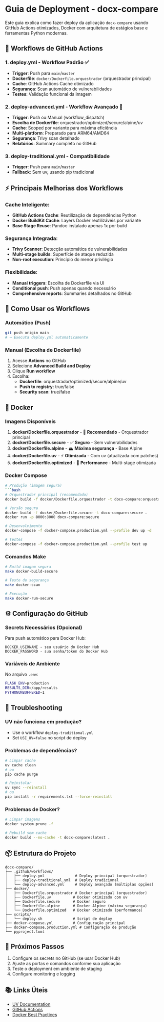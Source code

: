 # Guia de Deployment - docx-compare

Este guia explica como fazer deploy da aplicação `docx-compare` usando GitHub Actions otimizados, Docker com arquitetura de estágios base e ferramentas Python modernas.

## 🚀 Workflows de GitHub Actions

### 1. **deploy.yml** - Workflow Padrão ✅

- **Trigger**: Push para `main`/`master`
- **Dockerfile**: `docker/Dockerfile.orquestrador` (orquestrador principal)
- **Cache**: GitHub Actions Cache otimizado
- **Segurança**: Scan automático de vulnerabilidades
- **Testes**: Validação funcional da imagem

### 2. **deploy-advanced.yml** - Workflow Avançado 🚀

- **Trigger**: Push ou Manual (workflow_dispatch)
- **Escolha de Dockerfile**: orquestrador/optimized/secure/alpine/uv
- **Cache**: Scoped por variante para máxima eficiência
- **Multi-platform**: Preparado para ARM64/AMD64
- **Segurança**: Trivy scan detalhado
- **Relatórios**: Summary completo no GitHub

### 3. **deploy-traditional.yml** - Compatibilidade

- **Trigger**: Push para `main`/`master`
- **Fallback**: Sem uv, usando pip tradicional

## ⚡ Principais Melhorias dos Workflows

### **Cache Inteligente:**

- **GitHub Actions Cache**: Reutilização de dependências Python
- **Docker BuildKit Cache**: Layers Docker reutilizáveis por variante
- **Base Stage Reuse**: Pandoc instalado apenas 1x por build

### **Segurança Integrada:**

- **Trivy Scanner**: Detecção automática de vulnerabilidades
- **Multi-stage builds**: Superfície de ataque reduzida
- **Non-root execution**: Princípio do menor privilégio

### **Flexibilidade:**

- **Manual triggers**: Escolha de Dockerfile via UI
- **Conditional push**: Push apenas quando necessário
- **Comprehensive reports**: Summaries detalhados no GitHub

## 🔧 Como Usar os Workflows

### Automático (Push)

```bash
git push origin main
# → Executa deploy.yml automaticamente
```

### Manual (Escolha de Dockerfile)

1. Acesse **Actions** no GitHub
2. Selecione **Advanced Build and Deploy**
3. Clique **Run workflow**
4. Escolha:
   - **Dockerfile**: orquestrador/optimized/secure/alpine/uv
   - **Push to registry**: true/false
   - **Security scan**: true/false

## 🐳 Docker

### Imagens Disponíveis

1. **docker/Dockerfile.orquestrador** - 🎯 **Recomendado** - Orquestrador principal
2. **docker/Dockerfile.secure** - ✅ **Seguro** - Sem vulnerabilidades
3. **docker/Dockerfile.alpine** - 🏔️ **Máxima segurança** - Base Alpine
4. **docker/Dockerfile.uv** - ⚡ **Otimizada** - Com uv (atualizada com patches)
5. **docker/Dockerfile.optimized** - 🚀 **Performance** - Multi-stage otimizada

### Docker Compose

````bash
# Produção (imagem segura)
```bash
# Orquestrador principal (recomendado)
docker build -f docker/Dockerfile.orquestrador -t docx-compare:orquestrador .

# Versão segura
docker build -f docker/Dockerfile.secure -t docx-compare:secure .
docker run -p 8000:8000 docx-compare:secure

# Desenvolvimento
docker-compose -f docker-compose.production.yml --profile dev up -d

# Testes
docker-compose -f docker-compose.production.yml --profile test up
````

### Comandos Make

```bash
# Build imagem segura
make docker-build-secure

# Teste de segurança
make docker-scan

# Execução
make docker-run-secure
```

## ⚙️ Configuração do GitHub

### Secrets Necessários (Opcional)

Para push automático para Docker Hub:

```
DOCKER_USERNAME - seu usuário do Docker Hub
DOCKER_PASSWORD - sua senha/token do Docker Hub
```

### Variáveis de Ambiente

No arquivo `.env`:

```bash
FLASK_ENV=production
RESULTS_DIR=/app/results
PYTHONUNBUFFERED=1
```

## 🔧 Troubleshooting

### UV não funciona em produção?

- Use o workflow `deploy-traditional.yml`
- Set `USE_UV=false` no script de deploy

### Problemas de dependências?

```bash
# Limpar cache
uv cache clean
# ou
pip cache purge

# Reinstalar
uv sync --reinstall
# ou
pip install -r requirements.txt --force-reinstall
```

### Problemas de Docker?

```bash
# Limpar imagens
docker system prune -f

# Rebuild sem cache
docker build --no-cache -t docx-compare:latest .
```

## 📦 Estrutura do Projeto

```
docx-compare/
├── .github/workflows/
│   ├── deploy.yml              # Deploy principal (orquestrador)
│   ├── deploy-traditional.yml  # Deploy tradicional
│   └── deploy-advanced.yml     # Deploy avançado (múltiplas opções)
├── docker/
│   ├── Dockerfile.orquestrador # Docker principal (orquestrador)
│   ├── Dockerfile.uv          # Docker otimizado com uv
│   ├── Dockerfile.secure      # Docker seguro
│   ├── Dockerfile.alpine      # Docker Alpine (máxima segurança)
│   └── Dockerfile.optimized   # Docker otimizado (performance)
├── scripts/
│   └── deploy.sh              # Script de deploy
├── docker-compose.yml         # Configuração principal
├── docker-compose.production.yml # Configuração de produção
└── pyproject.toml
```

## 🎯 Próximos Passos

1. Configure os secrets no GitHub (se usar Docker Hub)
2. Ajuste as portas e comandos conforme sua aplicação
3. Teste o deployment em ambiente de staging
4. Configure monitoring e logging

## 📚 Links Úteis

- [UV Documentation](https://docs.astral.sh/uv/)
- [GitHub Actions](https://docs.github.com/actions)
- [Docker Best Practices](https://docs.docker.com/develop/best-practices/)
